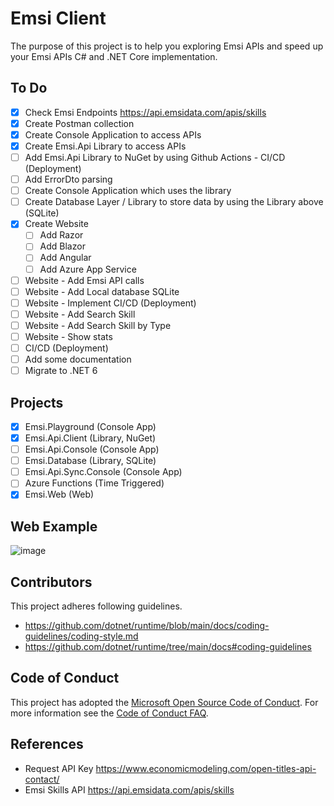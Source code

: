 # Emsi Client

The purpose of this project is to help you exploring Emsi APIs and speed up your Emsi APIs C# and .NET Core implementation.

## To Do 

- [x] Check Emsi Endpoints https://api.emsidata.com/apis/skills
- [x] Create Postman collection
- [x] Create Console Application to access APIs
- [x] Create Emsi.Api Library to access APIs
- [ ] Add Emsi.Api Library to NuGet by using Github Actions - CI/CD (Deployment)
- [ ] Add ErrorDto parsing
- [ ] Create Console Application which uses the library
- [ ] Create Database Layer / Library to store data by using the Library above (SQLite)
- [x] Create Website 
   - [ ] Add Razor
   - [ ] Add Blazor
   - [ ] Add Angular
   - [ ] Add Azure App Service 
- [ ] Website - Add Emsi API calls
- [ ] Website - Add Local database SQLite
- [ ] Website - Implement CI/CD (Deployment) 
- [ ] Website - Add Search Skill
- [ ] Website - Add Search Skill by Type
- [ ] Website - Show stats
- [ ] CI/CD (Deployment)
- [ ] Add some documentation
- [ ] Migrate to .NET 6

## Projects
- [x] Emsi.Playground (Console App)
- [x] Emsi.Api.Client (Library, NuGet)
- [ ] Emsi.Api.Console (Console App)
- [ ] Emsi.Database (Library, SQLite)
- [ ] Emsi.Api.Sync.Console (Console App) 
- [ ] Azure Functions (Time Triggered)
- [x] Emsi.Web (Web)

## Web Example
![image](https://user-images.githubusercontent.com/4528464/129445210-96d5e942-6218-4da4-8056-db4cd2eb17a1.png)


## Contributors
This project adheres following guidelines.
- https://github.com/dotnet/runtime/blob/main/docs/coding-guidelines/coding-style.md
- https://github.com/dotnet/runtime/tree/main/docs#coding-guidelines

## Code of Conduct
This project has adopted the [Microsoft Open Source Code of Conduct](https://opensource.microsoft.com/codeofconduct/). For more information see the [Code of Conduct FAQ](https://opensource.microsoft.com/codeofconduct/faq/).

## References
- Request API Key https://www.economicmodeling.com/open-titles-api-contact/
- Emsi Skills API https://api.emsidata.com/apis/skills


